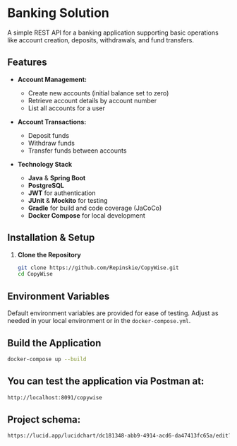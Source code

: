 # Banking Solution

A simple REST API for a banking application supporting basic operations like account creation, deposits, withdrawals, and fund transfers.

## Features

- **Account Management:**
  - Create new accounts (initial balance set to zero)
  - Retrieve account details by account number
  - List all accounts for a user

- **Account Transactions:**
  - Deposit funds
  - Withdraw funds
  - Transfer funds between accounts

- **Technology Stack**
  - **Java** & **Spring Boot**
  - **PostgreSQL**
  - **JWT** for authentication
  - **JUnit** & **Mockito** for testing
  - **Gradle** for build and code coverage (JaCoCo)
  - **Docker Compose** for local development

## Installation & Setup

1. **Clone the Repository**
   ```bash
   git clone https://github.com/Repinskie/CopyWise.git
   cd CopyWise

## Environment Variables

Default environment variables are provided for ease of testing. Adjust as needed in your local environment or in the `docker-compose.yml`.

## Build the Application

```bash
docker-compose up --build 
```

## You can test the application via Postman at:
```bash
http://localhost:8091/copywise
```

## Project schema:
```bash
https://lucid.app/lucidchart/dc181348-abb9-4914-acd6-da47413fc65a/edit?invitationId=inv_a4d48b89-1fbc-49c6-a2c6-b11c9cc6a069&page=0_0#
